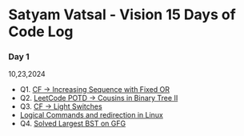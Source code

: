 # Satyam Vatsal - Vision 15 Days of Code Log

### Day 1

10,23,2024

- Q1. [CF -> Increasing Sequence with Fixed OR](https://codeforces.com/contest/1988/submission/287461923)
- Q2. [LeetCode POTD -> Cousins in Binary Tree II](https://leetcode.com/problems/cousins-in-binary-tree-ii/solutions/5956444/level-order-traversal-in-a-binary-tree/)
- Q3. [CF -> Light Switches](https://codeforces.com/contest/1993/submission/287488830)
- [Logical Commands and redirection in Linux](https://labex.io/tutorials/linux-logical-commands-and-redirection-387332)
- Q4. [Solved Largest BST on GFG](https://pastebin.com/ADErzwUi)
